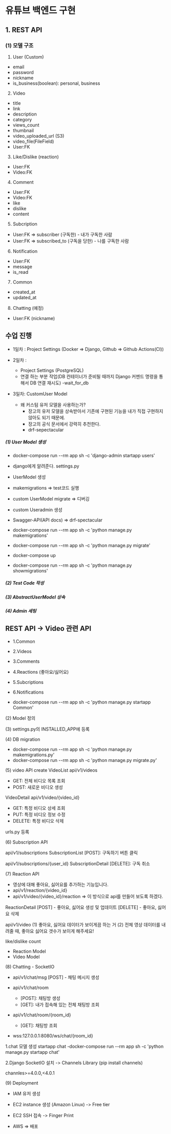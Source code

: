 # 유튜브 백엔드 구현

## 1. REST API

### (1) 모델 구조
1. User (Custom)

- email
- password
- nickname
- is_business(boolean): personal, business

2. Video

- title
- link
- description
- category
- views_count
- thumbnail
- video_uploaded_url (S3)
- video_file(FileField)
- User:FK

3. Like/Dislike (reaction)

- User:FK
- Video:FK 


4. Comment

- User:FK
- Video:FK 
- like
- dislike
- content

5. Subcription

- User:FK => subscriber (구독한) - 내가 구독한 사람
- User:FK => subscribed_to (구독을 당한) - 나를 구독한 사람

6. Notification

- User:FK
- message
- is_read

7. Common

- created_at
- updated_at

8. Chatting (예정)

- User:FK   (nickname)

## 수업 진행
- 1일차 : Project Settings (Docker => Django, Github => Github Actions(CI))

- 2일차 : 
    - Project Settings (PostgreSQL)
    - 연결 하는 부분 작업(DB 컨테이너가 준비될 때까지 Django 커멘드 명령을 통해서 DB 연결 재시도) -wait_for_db

- 3일차: CustomUser Model
    - 왜 커스텀 유저 모델을 사용하는가?
        - 장고의 유저 모델을 상속받아서 기존에 구현된 기능을 내가 직접 구현하지 않아도 되기 때문에.
        - 장고의 공식 문서에서 강력히 추천한다.
        - drf-sepectacular
##### (1) User Model 생성
- docker-compose run --rm app sh -c 'django-admin startapp users'
- django에게 알려준다. settings.py
- UserModel 생성
- makemigrations => test코드 실행

- custom UserModel migrate => 디버깅
- custom Useradmin 생성
- Swagger-API(API docs) => drf-spectacular

- docker-compose run --rm app sh -c 'python manage.py makemigrations'
- docker-compose run --rm app sh -c 'python manage.py migrate'
- docker-compose up

- docker-compose run --rm app sh -c 'python manage.py showmigrations'
##### (2) Test Code 작성

##### (3) AbstractUserModel 상속

##### (4) Admin 세팅

## REST API -> Video 관련 API
- 1.Common
- 2.Videos
- 3.Comments
- 4.Reactions (좋아요/싫어요)
- 5.Subcriptions
- 6.Notifications

- docker-compose run --rm app sh -c 'python manage.py startapp Common'

(2) Model 정의

(3) settings.py의 INSTALLED_APP에 등록

(4) DB migration
- docker-compose run --rm app sh -c 'python manage.py makemigrations.py'
- docker-compose run --rm app sh -c 'python manage.py migrate.py'

(5) video API create
VideoList
api/v1/videos
- GET: 전체 비디오 목록 조회
- POST: 새로운 비디오 생성

VideoDetail
api/v1/video/{video_id}
- GET: 특정 비디오 상세 조회
- PUT: 특정 비디오 정보 수정
- DELETE: 특정 비디오 삭제

urls.py 등록

(6) Subscription API


api/v1/subscriptions
SubscriptionList
[POST]: 구독하기 버튼 클릭

api/v1/subscriptions/{user_id}
SubscriptionDetail
[DELETE]: 구독 취소

(7) Reaction API
- 영상에 대해 좋아요, 싫어요를 추가하는 기능입니다.
- api/v1/reaction/{video_id}
- api/v1/video/{video_id}/reaction => 이 방식으로 api를 만들어 보도록 하겠다.

ReactionDetail
[POST] - 좋아요, 싫어요 생성 및 업데이트
[DELETE] - 좋아요, 싫어요 삭제

api/v1/video
(1) 좋아요, 싫어요 데이터가 보이게끔 하는 거
(2) 전체 영상 데이터를 내려줄 때, 좋아요 싫어요 갯수가 보이게 해주세요!

like/dislike count

- Reaction Model
- Video Model

(8) Chatting - SocketIO
- api/v1/chat/msg [POST] - 채팅 메시지 생성
- api/v1/chat/room
  - [POST]: 채팅방 생성
  - [GET]: 내가 접속해 있는 전체 채팅방 조회
- api/v1/chat/room/{room_id}
  - [GET]: 채팅방 조회

- wss:127.0.0.1:8080/ws/chat/{room_id}

1.chat 모델 생성 startapp chat
-docker-compose run --rm app sh -c 'python manage.py startapp chat'

2.Django SocketIO 설치 -> Channels Library (pip install channels)

channles>=4.0.0,<4.0.1

(9) Deployment

- IAM 유저 생성
- EC2 instance 생성 (Amazon Linux) -> Free tier
- EC2 SSH 접속 -> Finger Print

- AWS => 배포

